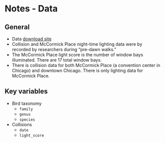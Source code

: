 Notes - Data
================

## General

  - Data [download
    site](https://datadryad.org/resource/doi:10.5061/dryad.8rr0498)
  - Collision and McCormick Place night-time lighting data were by
    recorded by researchers during “pre-dawn walks.”
  - The McCormick Place light score is the number of window bays
    illuminated. There are 17 total window bays.
  - There is collision data for both McCormick Place (a convention
    center in Chicago) and downtown Chicago. There is only lighting data
    for McCormick Place.

## Key variables

  - Bird taxonomy
      - `family`
      - `genus`
      - `species`
  - Collisions
      - `date`
      - `light_score`
